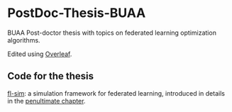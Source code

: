 # PostDoc-Thesis-BUAA

BUAA Post-doctor thesis with topics on federated learning optimization algorithms.

Edited using [Overleaf](https://www.overleaf.com/).

## Code for the thesis

[fl-sim](https://github.com/wenh06/fl-sim): a simulation framework for federated learning, introduced in details in the [penultimate chapter](content/chapter5).
